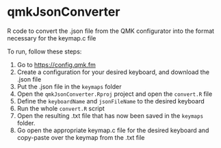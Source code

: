 # qmkJsonConverter

R code to convert the .json file from the QMK configurator into the format necessary for the keymap.c file

To run, follow these steps:

1. Go to https://config.qmk.fm
2. Create a configuration for your desired keyboard, and download the .json file
3. Put the .json file in the `keymaps` folder
4. Open the `qmkJsonConverter.Rproj` project and open the `convert.R` file
5. Define the `keyboardName` and `jsonFileName` to the desired keyboard
6. Run the whole `convert.R` script
7. Open the resulting .txt file that has now been saved in the `keymaps` folder.
8. Go open the appropriate keymap.c file for the desired keyboard and copy-paste over the keymap from the .txt file
